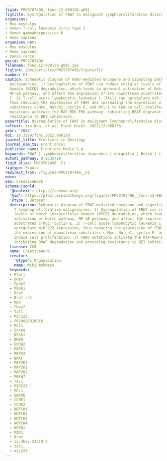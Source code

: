 ```yaml
---
figid: PMC9707496__fonc-12-988138-g001
figtitle: Dysregulation of FBW7 in malignant lymphoproliferative disorders
organisms:
- Mus musculus
- Human T-cell leukemia virus type I
- Human gammaherpesvirus 8
- Homo sapiens
organisms_ner:
- Mus musculus
- Homo sapiens
- Danio rerio
pmcid: PMC9707496
filename: fonc-12-988138-g001.jpg
figlink: /pmc/articles/PMC9707496/figure/f1/
number: F1
caption: Schematic diagram of FBW7-mediated oncogene and signaling pathway in T lymphoproliferative
  malignancies. 1) Dysregulation of FBW7 can reduce cellular levels of Notch intracellular
  Domain (NICD) degradation, which leads to abnormal activation of Notch pathway,
  NF-κB pathway, and affect the expression of its downstream substrates c-Myc, cyclin
  E. 2) T-cell acute lymphocytic leukemia 1 (TAL1) can upregulate miR-223 expression,
  thus reducing the expression of FBW7 and increasing the expression of downstream
  substrates c-Myc, Notch1, cyclin E, and Mcl-1 to induce cell proliferation. 3) FBW7
  mutations activate the RAF-MEK-ERK pathway, inhibiting BRAF degradation and providing
  resistance to BET inhibitors.
papertitle: Dysregulation of FBW7 in malignant lymphoproliferative disorders.
reftext: Xin Wan, et al. Front Oncol. 2022;12:988138.
year: '2022'
doi: 10.3389/fonc.2022.988138
journal_title: Frontiers in Oncology
journal_nlm_ta: Front Oncol
publisher_name: Frontiers Media S.A.
keywords: FBW7 | lymphoproliferative disorders | ubiquitin | Notch | c-Myc
automl_pathway: 0.9535729
figid_alias: PMC9707496__F1
figtype: Figure
redirect_from: /figures/PMC9707496__F1
ndex: ''
seo: CreativeWork
schema-jsonld:
  '@context': https://schema.org/
  '@id': https://pfocr.wikipathways.org/figures/PMC9707496__fonc-12-988138-g001.html
  '@type': Dataset
  description: Schematic diagram of FBW7-mediated oncogene and signaling pathway in
    T lymphoproliferative malignancies. 1) Dysregulation of FBW7 can reduce cellular
    levels of Notch intracellular Domain (NICD) degradation, which leads to abnormal
    activation of Notch pathway, NF-κB pathway, and affect the expression of its downstream
    substrates c-Myc, cyclin E. 2) T-cell acute lymphocytic leukemia 1 (TAL1) can
    upregulate miR-223 expression, thus reducing the expression of FBW7 and increasing
    the expression of downstream substrates c-Myc, Notch1, cyclin E, and Mcl-1 to
    induce cell proliferation. 3) FBW7 mutations activate the RAF-MEK-ERK pathway,
    inhibiting BRAF degradation and providing resistance to BET inhibitors.
  license: CC0
  name: CreativeWork
  creator:
    '@type': Organization
    name: WikiPathways
  keywords:
  - Ptprj
  - Dner
  - Ephb2
  - Mapk1
  - Braf
  - Braf-rs1
  - Mdk
  - Fbxw7
  - Tal1
  - Mir223
  - F630028O10Rik
  - Mcl1
  - Snrpe
  - Nfkb1
  - DNER
  - EPHB2
  - MAPK1
  - MAPK3
  - BRAF
  - MAP2K7
  - MAP2K1
  - MAP2K2
  - FBXW7
  - TAL1
  - MIR223
  - MCL1
  - SNRPE
  - CCNE1
  - CCNE2
  - NOTCH1
  - NOTCH2
  - NOTCH3
  - NOTCH4
  - NFKB1
  - MID1
  - braf
  - si:dkey-222f8.3
  - tal1
  - mir223
---
```

